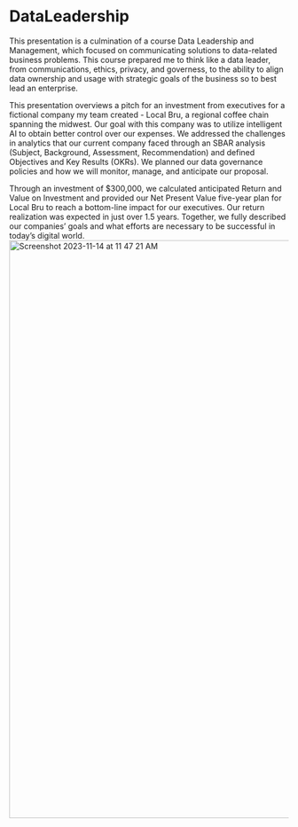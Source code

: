# DataLeadership
This presentation is a culmination of a course Data Leadership and Management, which focused on communicating solutions to data-related business problems. 
This course prepared me to think like a data leader, from communications, ethics, privacy, and 
governess, to the ability to align data ownership and usage with strategic goals of 
the business so to best lead an enterprise.

This presentation overviews a pitch for an investment from executives for a fictional company my team created - Local Bru, a regional coffee chain spanning the midwest. 
Our goal with this company was to utilize intelligent AI to obtain better control over our expenses. We addressed the challenges in analytics that our current 
company faced through an SBAR analysis (Subject, Background, Assessment, Recommendation) and defined Objectives and Key Results (OKRs). 
We planned our data governance policies and how we will monitor, manage, and anticipate our proposal. 

Through an investment of $300,000, we calculated anticipated Return and Value on Investment and provided our Net Present Value five-year plan for Local Bru to reach a bottom-line impact for our executives. Our return realization was expected in just over 1.5 years. Together, we fully described our companies’ goals and what efforts are necessary to be successful in today’s digital world.
<img width="1042" alt="Screenshot 2023-11-14 at 11 47 21 AM" src="https://github.com/gtrane/DataLeadership/assets/116750192/eab3f72f-bb01-43dc-a2f7-41c82d2c1563">
